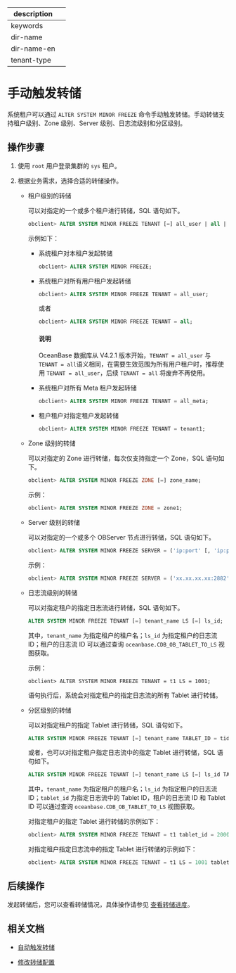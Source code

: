 |description||
|---|---|
|keywords||
|dir-name||
|dir-name-en||
|tenant-type||

# 手动触发转储

系统租户可以通过 `ALTER SYSTEM MINOR FREEZE` 命令手动触发转储。手动转储支持租户级别、Zone 级别、Server 级别、日志流级别和分区级别。

## 操作步骤

1. 使用 `root` 用户登录集群的 `sys` 租户。

2. 根据业务需求，选择合适的转储操作。

   * 租户级别的转储

      可以对指定的一个或多个租户进行转储，SQL 语句如下。

      ```sql
      obclient> ALTER SYSTEM MINOR FREEZE TENANT [=] all_user | all | all_meta | tenant_name [, tenant_name ...];
      ```

      示例如下：

      * 系统租户对本租户发起转储

          ```sql
          obclient> ALTER SYSTEM MINOR FREEZE;
          ```
      
      * 系统租户对所有用户租户发起转储

          ```sql
          obclient> ALTER SYSTEM MINOR FREEZE TENANT = all_user;
          ```

          或者

          ```sql
          obclient> ALTER SYSTEM MINOR FREEZE TENANT = all;
          ```

          <main id="notice" type='explain'>
          <h4>说明</h4>
          <p>OceanBase 数据库从 V4.2.1 版本开始，<code>TENANT = all_user</code> 与 <code>TENANT = all</code>语义相同，在需要生效范围为所有用户租户时，推荐使用 <code>TENANT = all_user</code>，后续 <code>TENANT = all</code> 将废弃不再使用。</p>
          </main>
      
      * 系统租户对所有 Meta 租户发起转储

          ```sql
          obclient> ALTER SYSTEM MINOR FREEZE TENANT = all_meta;
          ```

      * 租户租户对指定租户发起转储

          ```sql
          obclient> ALTER SYSTEM MINOR FREEZE TENANT = tenant1;
          ```

   * Zone 级别的转储

      可以对指定的 Zone 进行转储，每次仅支持指定一个 Zone，SQL 语句如下。

      ```sql
      obclient> ALTER SYSTEM MINOR FREEZE ZONE [=] zone_name;
      ```

      示例：

      ```sql
      obclient> ALTER SYSTEM MINOR FREEZE ZONE = zone1;
      ```

   * Server 级别的转储

       可以对指定的一个或多个 OBServer 节点进行转储，SQL 语句如下。

       ```sql
       obclient> ALTER SYSTEM MINOR FREEZE SERVER = ('ip:port' [, 'ip:port'...]);
       ```

       示例：

       ```sql
       obclient> ALTER SYSTEM MINOR FREEZE SERVER = ('xx.xx.xx.xx:2882','xx.xx.xx.xx:2882');
       ```

   * 日志流级别的转储

     可以对指定租户的指定日志流进行转储，SQL 语句如下。

     ```sql
     ALTER SYSTEM MINOR FREEZE TENANT [=] tenant_name LS [=] ls_id;
     ```

     其中，`tenant_name` 为指定租户的租户名；`ls_id` 为指定租户的日志流 ID；租户的日志流 ID 可以通过查询  `oceanbase.CDB_OB_TABLET_TO_LS` 视图获取。

     示例：

     ```shell
     obclient> ALTER SYSTEM MINOR FREEZE TENANT = t1 LS = 1001;
     ```

     语句执行后，系统会对指定租户的指定日志流的所有 Tablet 进行转储。

   * 分区级别的转储

     可以对指定租户的指定 Tablet 进行转储，SQL 语句如下。

     ```sql
     ALTER SYSTEM MINOR FREEZE TENANT [=] tenant_name TABLET_ID = tid;
     ```

     或者，也可以对指定租户指定日志流中的指定 Tablet 进行转储，SQL 语句如下。

     ```sql
     ALTER SYSTEM MINOR FREEZE TENANT [=] tenant_name LS [=] ls_id TABLET_ID = tablet_id;
     ```

     其中，`tenant_name` 为指定租户的租户名；`ls_id` 为指定租户的日志流 ID；`tablet_id` 为指定日志流中的 Tablet ID，租户的日志流 ID 和 Tablet ID 可以通过查询  `oceanbase.CDB_OB_TABLET_TO_LS` 视图获取。

     对指定租户的指定 Tablet 进行转储的示例如下：

     ```sql
     obclient> ALTER SYSTEM MINOR FREEZE TENANT = t1 tablet_id = 200001;
     ```
     
     对指定租户指定日志流中的指定 Tablet 进行转储的示例如下：

     ```sql
     obclient> ALTER SYSTEM MINOR FREEZE TENANT = t1 LS = 1001 tablet_id = 200001;
     ```

## 后续操作

发起转储后，您可以查看转储情况，具体操作请参见 [查看转储进度](../100.dump-management/400.view-dump-information.md)。

## 相关文档

* [自动触发转储](../100.dump-management/200.automatically-trigger-dump.md)

* [修改转储配置](../100.dump-management/500.modify-dump-configuration.md)
